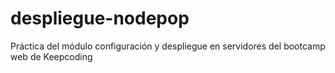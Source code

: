 # despliegue-nodepop
Práctica del módulo configuración y despliegue en servidores  del bootcamp web de Keepcoding
